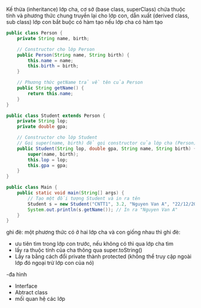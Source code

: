 Kế thừa (inheritance)
lớp cha, cơ sở (base class, superClass) chứa thuộc tính và phương thức chung truyền lại cho lớp con, dẫn xuất (derived
class, sub class)
lớp con bắt buộc có hàm tạo nếu lớp cha có hàm tạo

```java
public class Person {
    private String name, birth;

    // Constructor cho lớp Person
    public Person(String name, String birth) {
        this.name = name;
        this.birth = birth;
    }

    // Phương thức getName trả về tên của Person
    public String getName() {
        return this.name;
    }
}

public class Student extends Person {
    private String lop;
    private double gpa;

    // Constructor cho lớp Student
    // Gọi super(name, birth) để gọi constructor của lớp cha (Person)
    public Student(String lop, double gpa, String name, String birth) {
        super(name, birth);
        this.lop = lop;
        this.gpa = gpa;
    }
}

public class Main {
    public static void main(String[] args) {
        // Tạo một đối tượng Student và in ra tên
        Student s = new Student("CNTT1", 3.2, "Nguyen Van A", "22/12/2002");
        System.out.println(s.getName()); // In ra "Nguyen Van A"
    }
}
```

ghi đè: một phương thức có ở hai lớp cha và con giống nhau thì ghi đè:

- ưu tiên tìm trong lớp con trước, nếu không có thì qua lớp cha tìm
- lấy ra thuộc tính của cha thông qua super.toString()
- Lấy ra bằng cách đổi private thành protected (không thể truy cập ngoài lớp đó ngoại trừ lớp con của nó)

-đa hình

+ Interface
+ Abtract class
+ mối quan hệ các lớp